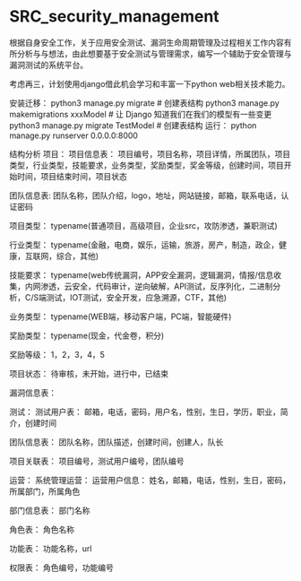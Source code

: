 # SRC_security_management
根据自身安全工作，关于应用安全测试、漏洞生命周期管理及过程相关工作内容有所分析与与想法，由此想要基于安全测试与管理需求，编写一个辅助于安全管理与漏洞测试的系统平台。

考虑再三，计划使用django借此机会学习和丰富一下python web相关技术能力。

安装迁移：
python3 manage.py migrate   # 创建表结构
python3 manage.py makemigrations xxxModel  # 让 Django 知道我们在我们的模型有一些变更
python3 manage.py migrate TestModel   # 创建表结构
运行：
python manage.py runserver 0.0.0.0:8000

结构分析
项目：
项目信息表：
项目编号，项目名称，项目详情，所属团队，项目类型，行业类型，技能要求，业务类型，奖励类型，奖金等级，创建时间，项目开始时间，项目结束时间，项目状态

团队信息表:
团队名称，团队介绍，logo，地址，网站链接，邮箱，联系电话，认证密码

项目类型：
typename(普通项目，高级项目，企业src，攻防渗透，兼职测试)

行业类型：
typename(金融，电商，娱乐，运输，旅游，房产，制造，政企，健康，互联网，综合，其他)

技能要求：
typename(web传统漏洞，APP安全漏洞，逻辑漏洞，情报/信息收集，内网渗透，云安全，代码审计，逆向破解，API测试，反序列化，二进制分析，C/S端测试，IOT测试，安全开发，应急溯源，CTF，其他)

业务类型：
typename(WEB端，移动客户端，PC端，智能硬件)

奖励类型：
typename(现金，代金卷，积分)

奖励等级：
1，2，3，4，5

项目状态：
待审核，未开始，进行中，已结束

漏洞信息表：


测试：
测试用户表：
邮箱，电话，密码，用户名，性别，生日，学历，职业，简介，创建时间

团队信息表：
团队名称，团队描述，创建时间，创建人，队长

项目关联表：
项目编号，测试用户编号，团队编号

运营：
系统管理运营：
运营用户信息：
姓名，邮箱，电话，性别，生日，密码，所属部门，所属角色

部门信息表：
部门名称

角色表：
角色名称

功能表：
功能名称，url

权限表：
角色编号，功能编号

